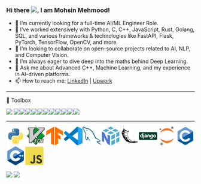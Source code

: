 ### Hi there <img src="https://raw.githubusercontent.com/MartinHeinz/MartinHeinz/master/wave.gif" width="30px">, I am Mohsin Mehmood!


<!--
**mohsinmahmood12/mohsinmahmood12** is a ✨ _special_ ✨ repository because its `README.md` (this file) appears on your GitHub profile.

Here are some ideas to get you started:
-->

- 🔭 I’m currently looking for a full-time AI/ML Engineer Role.
- 🌱 I’ve worked extensively with Python, C, C++, JavaScript, Rust, Golang, SQL, and various frameworks & technologies like FastAPI, Flask, PyTorch, TensorFlow, OpenCV, and more.
- 👯 I’m looking to collaborate on open-source projects related to AI, NLP, and Computer Vision.
- 🤔 I’m always eager to dive deep into the maths behind Deep Learning.
- 💬 Ask me about Advanced C++, Machine Learning, and my experience in AI-driven platforms.
- 📫 How to reach me: [LinkedIn](https://www.linkedin.com/in/mohsin-mehmood675/) | [Upwork](https://www.upwork.com/freelancers/~01ad48967723806723)

---

🧰 Toolbox

<img src="https://img.shields.io/badge/Python-3776AB?style=for-the-badge&logo=python&logoColor=white" /> <img src="https://img.shields.io/badge/C%2B%2B-00599C?style=for-the-badge&logo=c%2B%2B&logoColor=white" /><img src="https://img.shields.io/badge/Swift-FA7343?style=for-the-badge&logo=swift&logoColor=white" /><img src="https://img.shields.io/badge/Keras-D00000?style=for-the-badge&logo=Keras&logoColor=white" /><img src="https://img.shields.io/badge/Pandas-2C2D72?style=for-the-badge&logo=pandas&logoColor=white" /><img src="https://img.shields.io/badge/Streamlit-FF4B4B?style=for-the-badge&logo=Streamlit&logoColor=white" /><img src="https://img.shields.io/badge/PyTorch-EE4C2C?style=for-the-badge&logo=PyTorch&logoColor=white" /><img src="https://img.shields.io/badge/Numpy-777BB4?style=for-the-badge&logo=numpy&logoColor=white" /><img src="https://img.shields.io/badge/TensorFlow-FF6F00?style=for-the-badge&logo=TensorFlow&logoColor=white" /><img src="https://img.shields.io/badge/JavaScript-323330?style=for-the-badge&logo=javascript&logoColor=F7DF1E" /><img src="https://img.shields.io/badge/HTML5-E34F26?style=for-the-badge&logo=html5&logoColor=white" /><img src="https://img.shields.io/badge/CSS3-1572B6?style=for-the-badge&logo=css3&logoColor=white" />

---

<img src="https://github.com/devicons/devicon/blob/master/icons/python/python-original.svg" alt="C logo" width="50" height="50"/>&nbsp;<img src="https://github.com/devicons/devicon/blob/master/icons/vim/vim-original.svg" alt="C logo" width="50" height="50"/><img src="https://github.com/devicons/devicon/blob/master/icons/tensorflow/tensorflow-original.svg" alt="C logo" width="50" height="50"/><img src="https://github.com/devicons/devicon/blob/master/icons/vscode/vscode-original.svg" alt="C logo" width="50" height="50"/><img src="https://github.com/devicons/devicon/blob/master/icons/mysql/mysql-original.svg" alt="C logo" width="50" height="50"/><img src="https://github.com/devicons/devicon/blob/master/icons/numpy/numpy-original.svg" alt="C logo" width="50" height="50"/><img src="https://github.com/devicons/devicon/blob/master/icons/flask/flask-original.svg" alt="C logo" width="50" height="50"/><img src="https://github.com/devicons/devicon/blob/master/icons/django/django-original.svg" alt="C logo" width="50" height="50"/><img src="https://github.com/devicons/devicon/blob/master/icons/jupyter/jupyter-original.svg" alt="C logo" width="50" height="50"/><img src="https://github.com/devicons/devicon/blob/master/icons/c/c-original.svg" alt="C logo" width="50" height="50"/><img src="https://github.com/devicons/devicon/blob/master/icons/cplusplus/cplusplus-original.svg" alt="C logo" width="50" height="50"/><img src="https://github.com/devicons/devicon/blob/master/icons/javascript/javascript-original.svg" alt="C logo" width="50" height="50"/>


<img src="https://github-readme-stats.vercel.app/api/top-langs/?username=mohsinmahmood12"/>

<img src="https://github-readme-streak-stats.herokuapp.com/?user=mohsinmahmood12"/>

